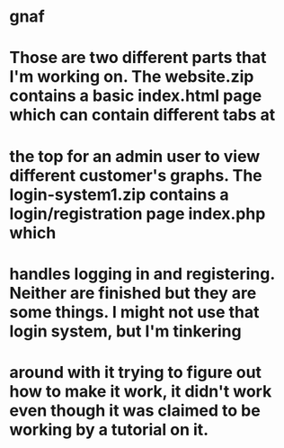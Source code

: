 # gnaf
# Those are two different parts that I'm working on. The website.zip contains a basic index.html page which can contain different tabs at 
# the top for an admin user to view different customer's graphs. The login-system1.zip contains a login/registration page index.php which 
# handles logging in and registering. Neither are finished but they are some things. I might not use that login system, but I'm tinkering 
# around with it trying to figure out how to make it work, it didn't work even though it was claimed to be working by a tutorial on it.